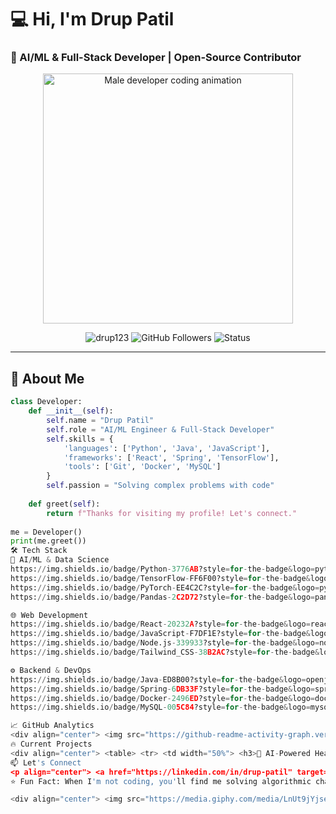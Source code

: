 # 💻 Hi, I'm Drup Patil 
### 🚀 AI/ML & Full-Stack Developer | Open-Source Contributor

<div align="center">
  <img src="https://media.giphy.com/media/v1.Y2lkPTc5MGI3NjExcDl0eWY1eGZ6Z3R0ZzV2emNkNjF4dWJqY2Z6bGJtY2VqYzB0eWZ1biZlcD12MV9pbnRlcm5hbF9naWZfYnlfaWQmY3Q9Zw/ZVik7pBtu9dNRwQ2nk/giphy.gif" width="400px" alt="Male developer coding animation">
</div>

<p align="center">
  <img src="https://komarev.com/ghpvc/?username=drup123&label=Profile%20views&color=0e75b6&style=flat" alt="drup123" /> 
  <img src="https://img.shields.io/github/followers/drup123?label=Follow&style=social" alt="GitHub Followers">
  <img src="https://img.shields.io/badge/Status-Building%20Cool%20Projects-blueviolet" alt="Status">
</p>

---

## 🌟 About Me
```python
class Developer:
    def __init__(self):
        self.name = "Drup Patil"
        self.role = "AI/ML Engineer & Full-Stack Developer"
        self.skills = {
            'languages': ['Python', 'Java', 'JavaScript'],
            'frameworks': ['React', 'Spring', 'TensorFlow'],
            'tools': ['Git', 'Docker', 'MySQL']
        }
        self.passion = "Solving complex problems with code"
        
    def greet(self):
        return f"Thanks for visiting my profile! Let's connect."
        
me = Developer()
print(me.greet())
🛠️ Tech Stack
🧠 AI/ML & Data Science
https://img.shields.io/badge/Python-3776AB?style=for-the-badge&logo=python&logoColor=white
https://img.shields.io/badge/TensorFlow-FF6F00?style=for-the-badge&logo=tensorflow&logoColor=white
https://img.shields.io/badge/PyTorch-EE4C2C?style=for-the-badge&logo=pytorch&logoColor=white
https://img.shields.io/badge/Pandas-2C2D72?style=for-the-badge&logo=pandas&logoColor=white

🌐 Web Development
https://img.shields.io/badge/React-20232A?style=for-the-badge&logo=react&logoColor=61DAFB
https://img.shields.io/badge/JavaScript-F7DF1E?style=for-the-badge&logo=javascript&logoColor=black
https://img.shields.io/badge/Node.js-339933?style=for-the-badge&logo=nodedotjs&logoColor=white
https://img.shields.io/badge/Tailwind_CSS-38B2AC?style=for-the-badge&logo=tailwind-css&logoColor=white

⚙️ Backend & DevOps
https://img.shields.io/badge/Java-ED8B00?style=for-the-badge&logo=openjdk&logoColor=white
https://img.shields.io/badge/Spring-6DB33F?style=for-the-badge&logo=spring&logoColor=white
https://img.shields.io/badge/Docker-2496ED?style=for-the-badge&logo=docker&logoColor=white
https://img.shields.io/badge/MySQL-005C84?style=for-the-badge&logo=mysql&logoColor=white

📈 GitHub Analytics
<div align="center"> <img src="https://github-readme-activity-graph.vercel.app/graph?username=drup123&theme=github-dark&hide_border=true&area=true&custom_title=My%20Contribution%20Graph" alt="Activity Graph" width="90%"> <br> <img src="https://github-readme-stats.vercel.app/api?username=drup123&show_icons=true&theme=radical&include_all_commits=true" width="48%"> <img src="https://github-readme-streak-stats.herokuapp.com/?user=drup123&theme=radical&date_format=M%20j%5B%2C%20Y%5D" width="48%"> <img src="https://github-readme-stats.vercel.app/api/top-langs/?username=drup123&layout=compact&theme=radical&langs_count=8" width="40%"> </div>
🔥 Current Projects
<div align="center"> <table> <tr> <td width="50%"> <h3>🧠 AI-Powered Healthcare System</h3> <p>Machine learning model for disease prediction using Python and TensorFlow</p> <img src="https://media.giphy.com/media/3oKIPEqDGUULpEU0aQ/giphy.gif" width="200px" alt="AI project"> </td> <td width="50%"> <h3>🛒 E-Commerce Platform</h3> <p>Full-stack application with React frontend and Spring Boot backend</p> <img src="https://media.giphy.com/media/juua9i2c2fA0AIp2iq/giphy.gif" width="200px" alt="Web project"> </td> </tr> </table> </div>
📫 Let's Connect
<p align="center"> <a href="https://linkedin.com/in/drup-patil" target="_blank"> <img src="https://img.shields.io/badge/LinkedIn-0077B5?style=for-the-badge&logo=linkedin&logoColor=white"> </a> <a href="https://github.com/drup123" target="_blank"> <img src="https://img.shields.io/badge/GitHub-100000?style=for-the-badge&logo=github&logoColor=white"> </a> <a href="mailto:your-email@example.com" target="_blank"> <img src="https://img.shields.io/badge/Gmail-D14836?style=for-the-badge&logo=gmail&logoColor=white"> </a> <a href="https://www.codechef.com/users/drup_27" target="_blank"> <img src="https://img.shields.io/badge/CodeChef-%23B92B27.svg?style=for-the-badge&logo=CodeChef&logoColor=white"> </a> </p>
⭐ Fun Fact: When I'm not coding, you'll find me solving algorithmic challenges or exploring new tech trends!

<div align="center"> <img src="https://media.giphy.com/media/LnUt9jYjseKne6Qm0V/giphy.gif" width="150px" alt="Coding is fun"> </div> ```
